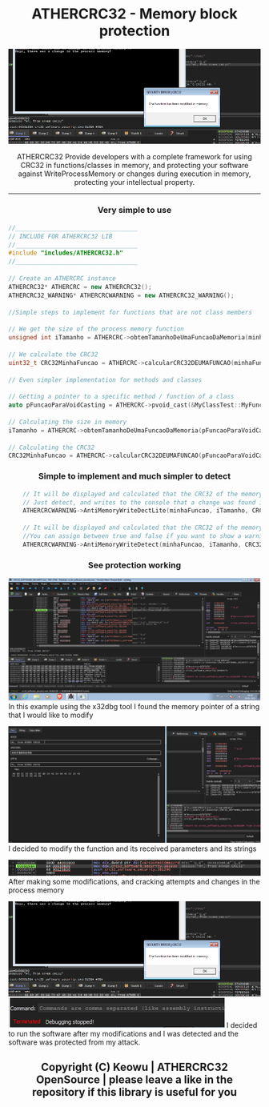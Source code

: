 <h1 align="center">ATHERCRC32 - Memory block protection</h1>
<p>
  <img src="https://raw.githubusercontent.com/keowu/ATHERCRC32/main/Screenshots/Capturar4.PNG" alt="ATHERCRC32 Lib">
</p>
<p align="center">ATHERCRC32 Provide developers with a complete framework for using CRC32 in functions/classes in memory, and protecting your software against WriteProcessMemory or changes during execution in memory, protecting your intellectual property.</p>
<hr>
<h3 align="center">Very simple to use</h3>

```c++
//__________________________________
// INCLUDE FOR ATHERCRC32 LIB
//__________________________________
#include "includes/ATHERCRC32.h"
//__________________________________

// Create an ATHERCRC instance
ATHERCRC32* ATHERCRC = new ATHERCRC32();
ATHERCRC32_WARNING* ATHERCRCWARNING = new ATHERCRC32_WARNING();

//Simple steps to implement for functions that are not class members

// We get the size of the process memory function
unsigned int iTamanho = ATHERCRC->obtemTamanhoDeUmaFuncaoDaMemoria(minhaFuncao);

// We calculate the CRC32
uint32_t CRC32MinhaFuncao = ATHERCRC->calcularCRC32DEUMAFUNCAO(minhaFuncao, iTamanho);

// Even simpler implementation for methods and classes

// Getting a pointer to a specific method / function of a class
auto pFuncaoParaVoidCasting = ATHERCRC->pvoid_cast(&MyClassTest::MyFunction);

// Calculating the size in memory
iTamanho = ATHERCRC->obtemTamanhoDeUmaFuncaoDaMemoria(pFuncaoParaVoidCasting);

// Calculating the CRC32
CRC32MinhaFuncao = ATHERCRC->calcularCRC32DEUMAFUNCAO(pFuncaoParaVoidCasting, iTamanho);

```

<h3 align="center">Simple to implement and much simpler to detect</h3>

```c++
    // It will be displayed and calculated that the CRC32 of the memory block is wrong and has been changed
    // Just detect, and writes to the console that a change was found in the process memory block.
    ATHERCRCWARNING->AntiMemoryWriteDectLite(minhaFuncao, iTamanho, CRC32MinhaFuncao);

    // It will be displayed and calculated that the CRC32 of the memory block is correct
    //You can assign between true and false if you want to show a warning to your user.
    ATHERCRCWARNING->AntiMemoryWriteDetect(minhaFuncao, iTamanho, CRC32MinhaFuncao, true);
```

<h3 align="center">See protection working</h3>

<p>
  <img src="https://github.com/keowu/ATHERCRC32/blob/main/Screenshots/Capturar1.PNG?raw=true" alt="demo1">
  In this example using the x32dbg tool I found the memory pointer of a string that I would like to modify
</p>

<p>
  <img src="https://raw.githubusercontent.com/keowu/ATHERCRC32/main/Screenshots/Capturar2.PNG" alt="demo2">
  I decided to modify the function and its received parameters and its strings
</p>

<p>
  <img src="https://raw.githubusercontent.com/keowu/ATHERCRC32/main/Screenshots/Capturar3.PNG" alt="demo3">
  After making some modifications, and cracking attempts and changes in the process memory
</p>

<p>
  <img src="https://raw.githubusercontent.com/keowu/ATHERCRC32/main/Screenshots/Capturar4.PNG" alt="demo4">
  <img src="https://raw.githubusercontent.com/keowu/ATHERCRC32/main/Screenshots/Capturar5.PNG" alt="demo4">
  I decided to run the software after my modifications and I was detected and the software was protected from my attack.
</p>

<h2 align="center">Copyright (C) Keowu | ATHERCRC32 OpenSource | please leave a like in the repository if this library is useful for you</h2>

